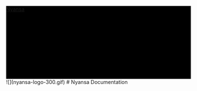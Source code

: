 <div id="topbar" style="height:200px;width:100%;background-color:#000;"><a href="http://www.nyansa.com">Nyansa</a></div>
![](nyansa-logo-300.gif)
# Nyansa Documentation




